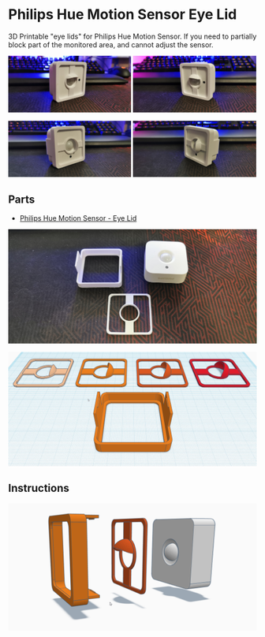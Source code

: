 # Philips Hue Motion Sensor Eye Lid

3D Printable "eye lids" for Philips Hue Motion Sensor. If you need to partially block part of the monitored area, and cannot adjust the sensor.

<p float="left"> <img src="eye-lid-6.jpg" width="49.5%" /> <img src="eye-lid-7.jpg" width="49.5%" /></p> 

<p float="left"> <img src="eye-lid-3.jpg" width="49.5%" /> <img src="eye-lid-5.jpg" width="49.5%" /></p> 

## Parts
* [Philips Hue Motion Sensor - Eye Lid](https://www.tinkercad.com/things/fWPtAOjGvGs-hue-motion-sensor-eye-lid)

![](eye-lid-8.jpg)

![](hue-eye-lids.png)

## Instructions
![](eye-lid-overview.png)
